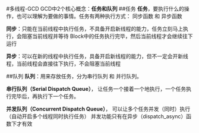 #多线程-GCD
GCD中2个核心概念：**任务和队列**
##任务
**任务**，要执行什么的操作，也可以理解为要做的事情。任务有两种执行方式： 同步函数 和 异步函数

**同步**：只能在当前线程中执行任务，不具备开启新线程的能力，任务立刻马上执行，会阻塞当前线程并等待 Block中的任务执行完毕，然后当前线程才会继续往下运行

**异步**：可以在新的线程中执行任务，具备开启新线程的能力，但不一定会开新线程，当前线程会直接往下执行，不会阻塞当前线程

##队列
**队列**：用来存放任务，分为串行队列 和 并行队列。

**串行队列（Serial Dispatch Queue）**，
让任务一个接着一个地执行，一个任务执行完毕后，再执行下一个任务。

**并发队列（Concurrent Dispatch Queue）**，
可以让多个任务并发（同时）执行（自动开启多个线程同时执行任务）
并发功能只有在异步（dispatch_async）函数下才有效
